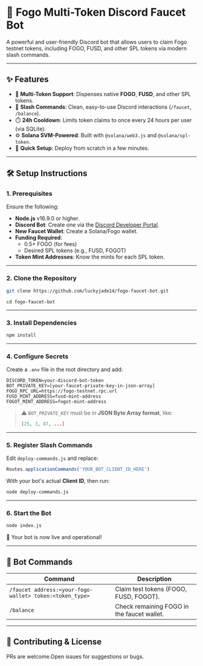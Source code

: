 # 🚰 Fogo Multi-Token Discord Faucet Bot

A powerful and user-friendly Discord bot that allows users to claim Fogo testnet tokens, including FOGO, FUSD, and other SPL tokens via modern slash commands.

---

## ✨ Features

- 🔁 **Multi-Token Support**: Dispenses native **FOGO**, **FUSD**, and other SPL tokens.
- 💬 **Slash Commands**: Clean, easy-to-use Discord interactions (`/faucet`, `/balance`).
- ⏱️ **24h Cooldown**: Limits token claims to once every 24 hours per user (via SQLite).
- ⚙️ **Solana SVM-Powered**: Built with `@solana/web3.js` and `@solana/spl-token`.
- 🚀 **Quick Setup**: Deploy from scratch in a few minutes.

---

## 🛠️ Setup Instructions

### 1. Prerequisites

Ensure the following:

- **Node.js** v16.9.0 or higher.
- **Discord Bot**: Create one via the [Discord Developer Portal](https://discord.com/developers/applications).
- **New Faucet Wallet**: Create a Solana/Fogo wallet.
- **Funding Required**:
  - 0.5+ FOGO (for fees)
  - Desired SPL tokens (e.g., FUSD, FOGOT)
- **Token Mint Addresses**: Know the mints for each SPL token.

---

### 2. Clone the Repository

```bash
git clone https://github.com/luckyjade14/fogo-faucet-bot.git
```
```
cd fogo-faucet-bot
```

---

### 3. Install Dependencies

```bash
npm install
```

---

### 4. Configure Secrets

Create a `.env` file in the root directory and add:

```env
DISCORD_TOKEN=your-discord-bot-token
BOT_PRIVATE_KEY=[your-faucet-private-key-in-json-array]
FOGO_RPC_URL=https://fogo-testnet.rpc.url
FUSD_MINT_ADDRESS=fusd-mint-address
FOGOT_MINT_ADDRESS=fogot-mint-address
```

> ⚠️ `BOT_PRIVATE_KEY` must be in **JSON Byte Array format**, like:
> ```json
> [25, 3, 87, ...]
> ```

---

### 5. Register Slash Commands

Edit `deploy-commands.js` and replace:

```js
Routes.applicationCommands('YOUR_BOT_CLIENT_ID_HERE')
```

With your bot's actual **Client ID**, then run:

```bash
node deploy-commands.js
```

---

### 6. Start the Bot

```bash
node index.js
```

🎉 Your bot is now live and operational!

---

## 📘 Bot Commands

| Command | Description |
|--------|-------------|
| `/faucet address:<your-fogo-wallet> token:<token_type>` | Claim test tokens (FOGO, FUSD, FOGOT). |
| `/balance` | Check remaining FOGO in the faucet wallet. |

---

## 🙌 Contributing & License

PRs are welcome.Open issues for suggestions or bugs.